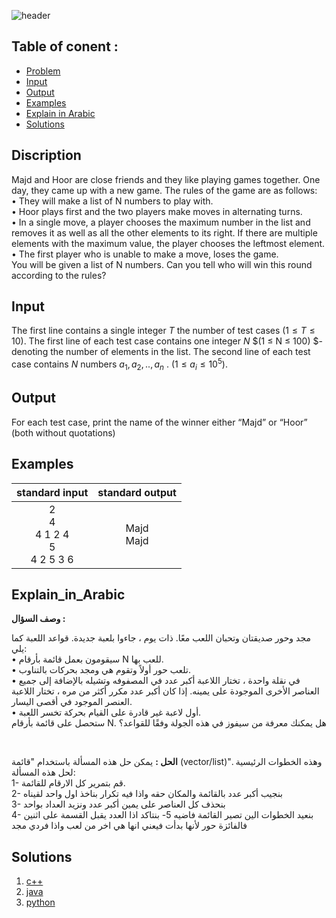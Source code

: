    ![header](https://capsule-render.vercel.app/api?type=waving&color=99D9EA&height=300&section=header&text=C.%20Game&descAlignY=51&descAlign=62)

## Table of conent :
   * [Problem](#Discription)
   * [Input](#Discription)
   * [Output](#Discription)
   * [Examples](#Discription)
   * [Explain in Arabic](#Explain_in_Arabic)
   * [Solutions](#Solutions)


## Discription
Majd and Hoor are close friends and they like playing games together. One day, they came up with a new game.
The rules of the game are as follows:<br>
•	They will make a list of N numbers to play with.<br>
•	Hoor plays first and the two players make moves in alternating turns.<br>
•	In a single move, a player chooses the maximum number in the list and removes it as well as all the other elements to its right. If there are multiple elements with the maximum value, the player chooses the leftmost element.<br>
•	The first player who is unable to make a move, loses the game.<br>
You will be given a list of N numbers. Can you tell who will win this round according to the rules?

## Input
The first line contains a single integer $T$ the number of test cases $(1 ≤ T ≤ 10)$.
The first line of each test case contains one integer $N$ $(1 ≤ N ≤ 100) $- denoting the number of elements in the list.
The second line of each test case contains $N$ numbers $a_1,a_2,..,a_n$ . $(1 ≤ a_i ≤10^5)$.


## Output
For each test case, print the name of the winner either “Majd” or “Hoor” (both without quotations)

## Examples
|standard input|standard output|
|:---:|:---:|
|2 <br> 4 <br> 4  1  2  4 <br> 5 <br> 4  2  5  3  6|Majd  <br> Majd |

## Explain_in_Arabic
**وصف السؤال :**

مجد وحور صديقتان وتحبان اللعب معًا. ذات يوم ، جاءوا بلعبة جديدة.
قواعد اللعبة كما يلي: <br>
• سيقومون بعمل قائمة بأرقام N للعب بها.<br>
• تلعب حور أولاً وتقوم هي ومجد بحركات بالتناوب.<br>
• في نقلة واحدة ، تختار اللاعبة أكبر عدد في المصفوفه وتشيله بالإضافة إلى جميع العناصر الأخرى الموجودة على يمينه. إذا كان أكبر عدد مكرر أكثر من مره ، تختار اللاعبة العنصر الموجود في أقصى اليسار.<br>
• أول لاعبة غير قادرة على القيام بحركة تخسر اللعبة.<br>
ستحصل على قائمة بأرقام N. هل يمكنك معرفة من سيفوز في هذه الجولة وفقًا للقواعد؟

<br>

**الحل :** يمكن حل هذه المسألة باستخدام "قائمة (vector/list)". وهذه الخطوات الرئيسية لحل هذه المسألة:<br>
   1- قم بتمرير كل الارقام للقائمة. <br>
   2- بنجيب أكبر عدد بالقائمة والمكان حقه واذا فيه تكرار بناخذ اول واحد لقيناه<br>
   3- بنحذف كل العناصر على يمين أكبر عدد ونزيد العداد بواحد<br>
   4- بنعيد الخطوات الين تصير القائمة فاضيه
   5- بنتاكد اذا العدد يقبل القسمة على اثنين فالفائزة حور لأنها بدأت فيعني انها هي اخر من لعب واذا فردي مجد

## Solutions
  <ol type="1">
      	<li><a href="https://github.com/FatimaALzahrani/BUCPC/blob/main/BUCPC/C/C.cpp">c++</a></li>
        <li><a href="https://github.com/FatimaALzahrani/BUCPC/blob/main/BUCPC/C/C.java">java</a></li>
        <li><a href="https://github.com/FatimaALzahrani/BUCPC/blob/main/BUCPC/C/C.py">python</a></li>
      </ol>

